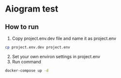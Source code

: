 # Aiogram test

## How to run
1. Copy project.env.dev file and name it as project.env
```sh
cp project.env.dev project.env
```
2. Set your own environ settings in project.env
3. Run command
```sh
docker-compose up -d
```